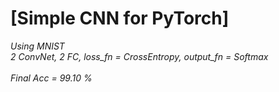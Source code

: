 # [Simple CNN for PyTorch]

_Using MNIST <br>
2 ConvNet, 2 FC, loss_fn = CrossEntropy, output_fn = Softmax <br><br>
Final Acc = 99.10 %_